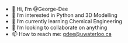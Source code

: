 - 👋 Hi, I’m @George-Dee
- 👀 I’m interested in Python and 3D Modelling
- 🌱 I’m currently learning Chemical Engineering
- 💞️ I’m looking to collaborate on anything
- 📫 How to reach me: gdee@uwaterloo.ca

<!---
George-Dee/George-Dee is a ✨ special ✨ repository because its `README.md` (this file) appears on your GitHub profile.
You can click the Preview link to take a look at your changes.
--->
